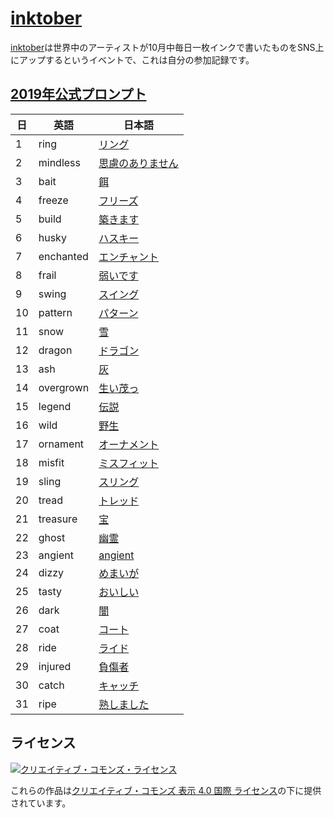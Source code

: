 # [inktober](https://inktober.com/)
[inktober](http://mrjakeparker.com/inktober)は世界中のアーティストが10月中毎日一枚インクで書いたものをSNS上にアップするというイベントで、これは自分の参加記録です。

## [2019年公式プロンプト](https://inktober.com/rules)

| 日 | 英語 | 日本語 |
| --- | --- | --- |
| 1 | ring | [リング](https://ejje.weblio.jp/content/ring) |
| 2 | mindless | [思慮のありません](https://ejje.weblio.jp/content/mindless) |
| 3 | bait | [餌](https://ejje.weblio.jp/content/bait) |
| 4 | freeze | [フリーズ](https://ejje.weblio.jp/content/freeze) |
| 5 | build | [築きます](https://ejje.weblio.jp/content/build) |
| 6 | husky | [ハスキー](https://ejje.weblio.jp/content/husky) |
| 7 | enchanted | [エンチャント](https://ejje.weblio.jp/content/enchanted) |
| 8 | frail | [弱いです](https://ejje.weblio.jp/content/frail) |
| 9 | swing | [スイング](https://ejje.weblio.jp/content/swing) |
| 10 | pattern | [パターン](https://ejje.weblio.jp/content/pattern) |
| 11 | snow | [雪](https://ejje.weblio.jp/content/snow) |
| 12 | dragon | [ドラゴン](https://ejje.weblio.jp/content/dragon) |
| 13 | ash | [灰](https://ejje.weblio.jp/content/ash) |
| 14 | overgrown | [生い茂っ](https://ejje.weblio.jp/content/overgrown) |
| 15 | legend | [伝説](https://ejje.weblio.jp/content/legend) |
| 16 | wild | [野生](https://ejje.weblio.jp/content/wild) |
| 17 | ornament | [オーナメント](https://ejje.weblio.jp/content/ornament) |
| 18 | misfit | [ミスフィット](https://ejje.weblio.jp/content/misfit) |
| 19 | sling | [スリング](https://ejje.weblio.jp/content/sling) |
| 20 | tread | [トレッド](https://ejje.weblio.jp/content/tread) |
| 21 | treasure | [宝](https://ejje.weblio.jp/content/treasure) |
| 22 | ghost | [幽霊](https://ejje.weblio.jp/content/ghost) |
| 23 | angient | [angient](https://ejje.weblio.jp/content/angient) |
| 24 | dizzy | [めまいが](https://ejje.weblio.jp/content/dizzy) |
| 25 | tasty | [おいしい](https://ejje.weblio.jp/content/tasty) |
| 26 | dark | [闇](https://ejje.weblio.jp/content/dark) |
| 27 | coat | [コート](https://ejje.weblio.jp/content/coat) |
| 28 | ride | [ライド](https://ejje.weblio.jp/content/ride) |
| 29 | injured | [負傷者](https://ejje.weblio.jp/content/injured) |
| 30 | catch | [キャッチ](https://ejje.weblio.jp/content/catch) |
| 31 | ripe | [熟しました](https://ejje.weblio.jp/content/ripe) |

## ライセンス

[![クリエイティブ・コモンズ・ライセンス](https://i.creativecommons.org/l/by/4.0/88x31.png)](http://creativecommons.org/licenses/by/4.0/)

これらの作品は[クリエイティブ・コモンズ 表示 4.0 国際 ライセンス](http://creativecommons.org/licenses/by/4.0/)の下に提供されています。
